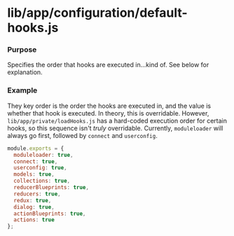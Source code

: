 # lib/app/configuration/default-hooks.js

### Purpose

Specifies the order that hooks are executed in...kind of.  See below for explanation.

### Example

They key order is the order the hooks are executed in, and the value is whether that hook is executed.  In theory,
this is overridable.  However, `lib/app/private/loadHooks.js` has a hard-coded execution order for certain hooks, so
this sequence isn't *truly* overridable.  Currently, `moduleloader` will always go first, followed by `connect` and
`userconfig`.

```js
module.exports = {
  moduleloader: true,
  connect: true,
  userconfig: true,
  models: true,
  collections: true,
  reducerBlueprints: true,
  reducers: true,
  redux: true,
  dialog: true,
  actionBlueprints: true,
  actions: true
};
```
